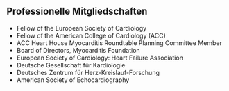 ## Professionelle Mitgliedschaften
- Fellow of the European Society of Cardiology
- Fellow of the American College of Cardiology (ACC)
- ACC Heart House Myocarditis Roundtable Planning Committee Member
- Board of Directors, Myocarditis Foundation
- European Society of Cardiology: Heart Failure Association
- Deutsche Gesellschaft für Kardiologie
- Deutsches Zentrum für Herz-Kreislauf-Forschung
- American Society of Echocardiography
